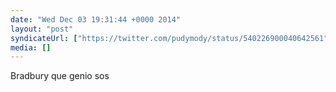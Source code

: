 ```yaml
---
date: "Wed Dec 03 19:31:44 +0000 2014"
layout: "post"
syndicateUrl: ["https://twitter.com/pudymody/status/540226900040642561"]
media: []
---
```

Bradbury que genio sos